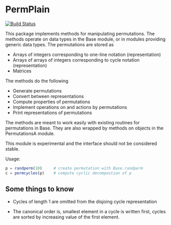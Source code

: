 # PermPlain

[![Build Status](https://travis-ci.org/jlapeyre/PermPlain.jl.svg?branch=master)](https://travis-ci.org/jlapeyre/PermPlain.jl)

This package implements methods for manipulating permutations.
The methods operate on data types in the Base module, or in modules providing generic
data types. The permutations are stored as

* Arrays of integers corresponding to one-line notation (representation)
* Arrays of arrays of integers corresponding to cycle notation (representation)
* Matrices

The methods do the following

* Generate permutations
* Convert between representations
* Compute properties of permutations
* Implement operations on and actions by permutations
* Print representations of permutations

The methods are meant to work easily with existing routines
for permutations in Base. They are also wrapped by methods
on objects in the PermutationsA module.

This module is experimental and the interface should not
be considered stable.

Usage:
```julia
p = randperm(10)     # create permutation with Base.randperm
c = permcycles(p)    # compute cyclic decompostion of p
```

## Some things to know

* Cycles of length 1 are omitted from the disjoing cycle representation

* The canonical order is, smallest element in a cycle is written first,
  cycles are sorted by increasing value of the first element.
